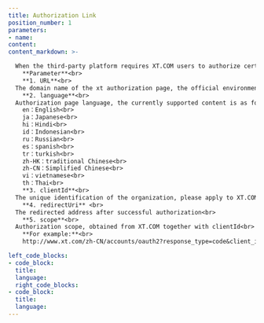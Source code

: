 ```yaml
---
title: Authorization Link
position_number: 1
parameters:
- name:
content:
content_markdown: >-

  When the third-party platform requires XT.COM users to authorize certain operations, please jump from the third-party platform page to `http(s)://{URL}/{language}/accounts/oauth2?response_type=code&client_id={clientId}&redirect_uri={redirectUri}&scope={scope}`<br>
    **Parameter**<br>
    **1. URL**<br>
  The domain name of the xt authorization page, the official environment is: www.xt.com<br>
    **2. language**<br>
  Authorization page language, the currently supported content is as follows：<br>
    en：English<br>
    ja：Japanese<br>
    hi：Hindi<br>
    id：Indonesian<br>
    ru：Russian<br>
    es：spanish<br>
    tr：turkish<br>
    zh-HK：traditional Chinese<br>
    zh-CN：Simplified Chinese<br>
    vi：vietnamese<br>
    th：Thai<br>
    **3. clientId**<br>
  The unique identification of the organization, please apply to XT.COM in advance<br>
    **4. redirectUri** <br>
  The redirected address after successful authorization<br>
    **5. scope**<br>
  Authorization scope, obtained from XT.COM together with clientId<br>
    **For example:**<br>
    http://www.xt.com/zh-CN/accounts/oauth2?response_type=code&client_id=DDJ7BLK49YUCL97S&redirect_uri=https%3A%2F%2Fwww.baidu.com&scope=userinfo

left_code_blocks:
- code_block:
  title:
  language:
  right_code_blocks:
- code_block:
  title:
  language:
---
```




